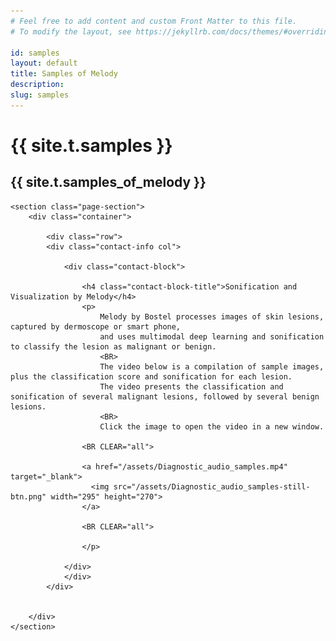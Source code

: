 ```yaml
---
# Feel free to add content and custom Front Matter to this file.
# To modify the layout, see https://jekyllrb.com/docs/themes/#overriding-theme-defaults

id: samples
layout: default
title: Samples of Melody
description: 
slug: samples
---
```

<!-- <div id="player" data-plyr-provider="vimeo" data-plyr-embed-id="331429597" data-vimeo-responsive="true" data-vimeo-autplay="true"></div> -->
<div class="page-header">
    <div class="page-header__content container">
        <h1 class="h5 page-label">{{ site.t.samples }}</h1>
        <h2 class="h1 page-title">{{ site.t.samples_of_melody }}</h2>
    </div>
</div>
<article class="page-content">    
   
    
    <section class="page-section">
        <div class="container">
        
            <div class="row">
            <div class="contact-info col">
            
                <div class="contact-block">
                
                    <h4 class="contact-block-title">Sonification and Visualization by Melody</h4>
                    <p>
                        Melody by Bostel processes images of skin lesions, captured by dermoscope or smart phone, 
                        and uses multimodal deep learning and sonification to classify the lesion as malignant or benign.
                        <BR>
                        The video below is a compilation of sample images, plus the classification score and sonification for each lesion. 
                        The video presents the classification and sonification of several malignant lesions, followed by several benign lesions. 
                        <BR>
                        Click the image to open the video in a new window.
                  
                    <BR CLEAR="all">
                    
                    <a href="/assets/Diagnostic_audio_samples.mp4" target="_blank">
                      <img src="/assets/Diagnostic_audio_samples-still-btn.png" width="295" height="270">
                    </a>
                    
                    <BR CLEAR="all">
                    
                    </p>
                                  
                </div>   
                </div>   
            </div>
            

        </div>
    </section> 
 
 
 
 
 
</article>
